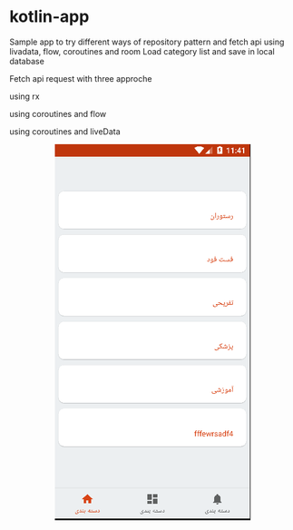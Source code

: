 # kotlin-app
Sample app to try different ways of repository pattern and fetch api using livadata, flow, coroutines and room
Load category list and save in local database

Fetch api request with three approche
<p>
  using rx
</p>
<p>
  using coroutines and flow
</p>
<p>
  using coroutines and liveData
</p>

 <p align="center">
  <img src="https://github.com/erfanegtfi/kotlin-app/blob/master/art/Capture.PNG" title="kotlin app">
</p>
